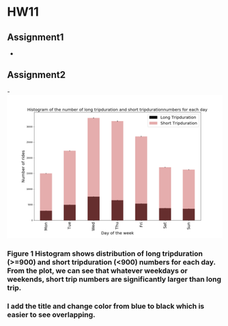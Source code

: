 # HW11

## Assignment1

-

## Assignment2

-![Alt text](Citi_bike.png)
### Figure 1 Histogram shows distribution of long tripduration (>=900) and short tripduration (<900) numbers for each day. From the plot, we can see that whatever weekdays or weekends, short trip numbers are significantly larger than long trip.

### I add the title and change color from blue to black which is easier to see overlapping.